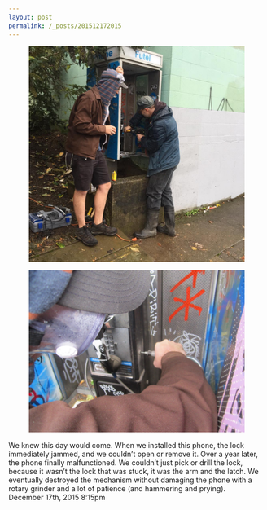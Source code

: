 ```yaml
---
layout: post
permalink: /_posts/201512172015
---
```


<figure class="tmblr-full" data-orig-height="1080" data-orig-width="1080"><img src="/images/blog/135423173789_0.jpg" data-orig-height="1080" data-orig-width="1080"/></figure><figure class="tmblr-full" data-orig-height="3240" data-orig-width="4320"><img src="/images/blog/135423173789_1.jpg" data-orig-height="3240" data-orig-width="4320"/></figure>We knew this day would come. When we installed this phone, the lock immediately jammed, and we couldn’t open or remove it. Over a year later, the phone finally malfunctioned. We couldn’t just pick or drill the lock, because it wasn’t the lock that was stuck, it was the arm and the latch. We eventually destroyed the mechanism without damaging the phone with a rotary grinder and a lot of patience (and hammering and prying).<br/>



<div id="footer">
<span id="timestamp"> December 17th, 2015 8:15pm </span>
</div>
